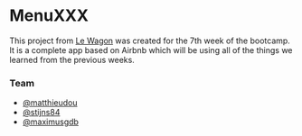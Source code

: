 # MenuXXX

This project from [Le Wagon](https://www.lewagon.com) was created for the 7th week of the bootcamp.
It is a complete app based on Airbnb which will be using all of the things we learned from the previous weeks.

### Team
- [@matthieudou](https://github.com/matthieudou)
- [@stijns84](https://github.com/Stijns84)
- [@maximusgdb](https://github.com/maximusgdb)

